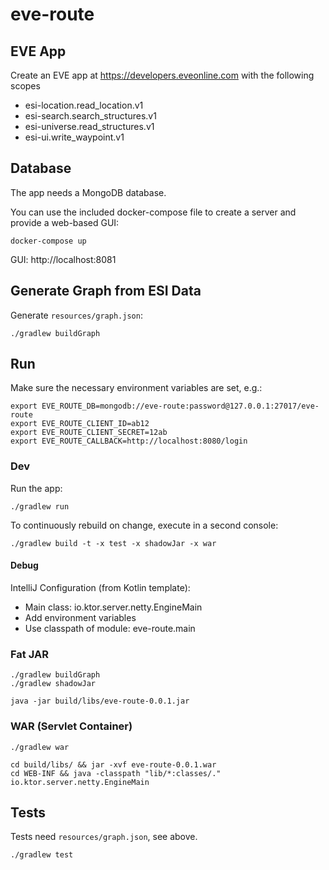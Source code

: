 # eve-route

## EVE App

Create an EVE app at https://developers.eveonline.com with the following scopes
- esi-location.read_location.v1
- esi-search.search_structures.v1
- esi-universe.read_structures.v1
- esi-ui.write_waypoint.v1

## Database

The app needs a MongoDB database.

You can use the included docker-compose file to create a server and provide a web-based GUI:
```shell script
docker-compose up
```

GUI: http://localhost:8081

## Generate Graph from ESI Data

Generate `resources/graph.json`:
```
./gradlew buildGraph
```

## Run

Make sure the necessary environment variables are set, e.g.:
```
export EVE_ROUTE_DB=mongodb://eve-route:password@127.0.0.1:27017/eve-route
export EVE_ROUTE_CLIENT_ID=ab12
export EVE_ROUTE_CLIENT_SECRET=12ab
export EVE_ROUTE_CALLBACK=http://localhost:8080/login
```

### Dev

Run the app:
```
./gradlew run
```

To continuously rebuild on change, execute in a second console: 
```
./gradlew build -t -x test -x shadowJar -x war
```

#### Debug

IntelliJ Configuration (from Kotlin template):
- Main class: io.ktor.server.netty.EngineMain
- Add environment variables
- Use classpath of module: eve-route.main

### Fat JAR

```
./gradlew buildGraph
./gradlew shadowJar

java -jar build/libs/eve-route-0.0.1.jar
```

### WAR (Servlet Container)

```
./gradlew war

cd build/libs/ && jar -xvf eve-route-0.0.1.war
cd WEB-INF && java -classpath "lib/*:classes/." io.ktor.server.netty.EngineMain
```

## Tests

Tests need `resources/graph.json`, see above.

```
./gradlew test
```
